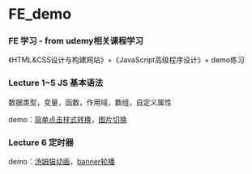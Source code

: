 # FE_demo

### FE 学习 - from udemy相关课程学习

《HTML&CSS设计与构建网站》+《JavaScript高级程序设计》+ demo练习

### Lecture 1~5 JS 基本语法
数据类型，变量，函数，作用域，数组，自定义属性

demo：[简单点击样式转换]()，[图片切换]()

### Lecture 6 定时器
demo：[汤姆猫动画]()，[banner轮播]()
